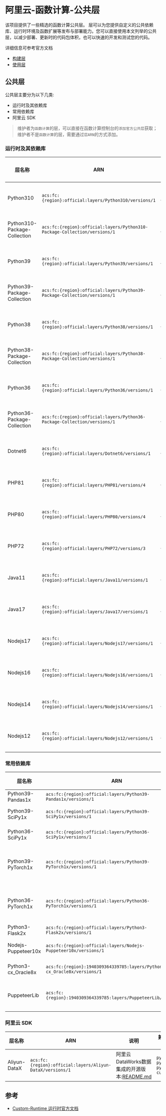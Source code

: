 # 阿里云-函数计算-公共层

该项目提供了一些精选的函数计算公共层。
层可以为您提供自定义的公共依赖库、运行时环境及函数扩展等发布与部署能力。您可以直接使用本文列举的公共层，以减少部署、更新时的代码包体积，也可以快速的开发和测试您的代码。

详细信息可参考官方文档
- [构建层](https://help.aliyun.com/document_detail/193057.html)
- [使用层](https://help.aliyun.com/document_detail/193058.html)

## 公共层
公共层主要分为以下几类:
- 运行时及其依赖库
- 常用依赖库
- 阿里云 SDK

> 维护者为`函数计算`的层，可以直接在函数计算控制台的`添加官方公共层`获取；
> 维护者不是`函数计算`的层，需要通过`层ARN`的方式添加。

### 运行时及其依赖库
| 层名称  | ARN  | 说明 | 兼容运行时  | 版本 | 维护者 |
|---------|------|------|--------|-----|-----|
| Python310 | `acs:fc:{region}:official:layers/Python310/versions/1` | [README.md](docs/Python310/README.md) | `custom`  | Python 3.10.5 | 函数计算 |
| Python310-Package-Collection | `acs:fc:{region}:official:layers/Python310-Package-Collection/versions/1` | [README.md](docs/Python310-Package-Collection/README.md) | `custom`  | [requirements.txt](docs/Python310-Package-Collection/requirements.txt) | 函数计算|
| Python39 | `acs:fc:{region}:official:layers/Python39/versions/1` | [README.md](docs/Python39/README.md) | `custom`  | Python 3.9.13 | 函数计算 |
| Python39-Package-Collection | `acs:fc:{region}:official:layers/Python39-Package-Collection/versions/1` | [README.md](docs/Python39-Package-Collection/README.md) | `custom`  | [requirements.txt](docs/Python39-Package-Collection/requirements.txt) | 函数计算|
| Python38 | `acs:fc:{region}:official:layers/Python38/versions/1` | [README.md](docs/Python38/README.md) | `custom`  | Python 3.8.13 | 函数计算 |
| Python38-Package-Collection | `acs:fc:{region}:official:layers/Python38-Package-Collection/versions/1` | [README.md](docs/Python38-Package-Collection/README.md) | `custom`  | [requirements.txt](docs/Python38-Package-Collection/requirements.txt) | 函数计算|
| Python36 | `acs:fc:{region}:official:layers/Python36/versions/1` | [README.md](docs/Python36/README.md) | `custom`  | Python 3.6.15 | 函数计算 |
| Python36-Package-Collection | `acs:fc:{region}:official:layers/Python36-Package-Collection/versions/1` | [README.md](docs/Python36-Package-Collection/README.md) | `custom`  | [requirements.txt](docs/Python36-Package-Collection/requirements.txt) | 函数计算|
| Dotnet6 | `acs:fc:{region}:official:layers/Dotnet6/versions/1` | [README.md](docs/Dotnet6/README.md) | `custom`  | ASP.NET Core Runtime 6.0.5 | 函数计算 |
| PHP81 | `acs:fc:{region}:official:layers/PHP81/versions/4` | [README.md](docs/PHP81/README.md) | `custom`  | PHP 8.1.9 | 函数计算 |
| PHP80 | `acs:fc:{region}:official:layers/PHP80/versions/4` | [README.md](docs/PHP80/README.md) | `custom`  | PHP 8.0.22 | 函数计算 |
| PHP72 | `acs:fc:{region}:official:layers/PHP72/versions/3` | [README.md](docs/PHP72/README.md) | `custom`  | PHP 7.2.8  | 函数计算 |
| Java11 | `acs:fc:{region}:official:layers/Java11/versions/1` | [README.md](docs/Java11/README.md) | `custom`  | openjdk 11.0.13  | 函数计算 |
| Java17 | `acs:fc:{region}:official:layers/Java17/versions/1` | [README.md](docs/Java11/README.md) | `custom`  | openjdk 17.0.2  | 函数计算 |
| Nodejs17 | `acs:fc:{region}:official:layers/Nodejs17/versions/1` | [README.md](docs/Nodejs17/README.md) | `custom`  | Node.js 17.9.1  | 函数计算 |
| Nodejs16 | `acs:fc:{region}:official:layers/Nodejs16/versions/1` | [README.md](docs/Nodejs16/README.md) | `custom`  | Node.js 16.17.0  | 函数计算 |
| Nodejs14 | `acs:fc:{region}:official:layers/Nodejs14/versions/1` | [README.md](docs/Nodejs14/README.md) | `custom`  | Node.js 14.20.0  | 函数计算 |
| Nodejs12 | `acs:fc:{region}:official:layers/Nodejs12/versions/1` | [README.md](docs/Nodejs12/README.md) | `custom`  | Node.js 12.22.12  | 函数计算 |
### 常用依赖库
| 层名称  | ARN  | 说明 | 兼容运行时  | 版本 | 维护者 |
|---------|------|------|--------|-----| ------------ |
| Python39-Pandas1x | `acs:fc:{region}:official:layers/Python39-Pandas1x/versions/1` | [README.md](docs/Python39-Pandas1x/README.md) | `python3.9`</br>`custom`  | pandas-1.4.3 | 函数计算 |
| Python39-SciPy1x | `acs:fc:{region}:official:layers/Python39-SciPy1x/versions/1` | [README.md](docs/Python39-SciPy1x/README.md) | `python3.9`</br>`custom`  | scipy-1.9.0</br>numpy-1.23.2 | 函数计算 |
| Python36-SciPy1x | `acs:fc:{region}:official:layers/Python36-SciPy1x/versions/1` | [README.md](docs/Python36-SciPy1x/README.md) | `python3.6`</br>`custom`  | scipy-1.5.4</br>numpy-1.19.5 | 函数计算 |
| Python39-PyTorch1x | `acs:fc:{region}:official:layers/Python39-PyTorch1x/versions/1` | [README.md](docs/Python39-PyTorch1x/README.md) | `python3.9`</br>`custom`  | torch-1.12.1+cpu</br>torchaudio-0.12.1+cpu</br>torchvision-0.13.1+cpu | 函数计算 |
| Python36-PyTorch1x | `acs:fc:{region}:official:layers/Python36-PyTorch1x/versions/1` | [README.md](docs/Python36-PyTorch1x/README.md) | `python3.6`</br>`custom`  | torch-1.10.2+cpu</br>torchvision-0.11.3+cpu</br>torchaudio-0.10.2+cpu | 函数计算 |
| Python3-Flask2x | `acs:fc:{region}:official:layers/Python3-Flask2x/versions/1` | [README.md](docs/Python3-Flask2x/README.md) | `python3.9`</br>`custom`  | flask-2.2.2 | 函数计算 |
| Nodejs-Puppeteer10x | `acs:fc:{region}:official:layers/Nodejs-Puppeteer10x/versions/1` | [README.md](docs/Nodejs-Puppeteer10x/README.md) | `nodejs14`</br>`nodejs12`</br>`nodejs10`</br>`custom`  | puppeteer-v10.2.0 | 函数计算 |
| Python3-cx_Oracle8x | `acs:fc:{region}:1940309364339785:layers/Python3-cx_Oracle8x/versions/1` | [github.com/fanzhe/fc-layer/python3-cxOracle](https://github.com/fanzhe328/fc-layer/blob/main/layers/python3-cxOracle/README.md)) | `python3.9`</br>`python3`</br>`custom`  | cx_Oracle-8.3 | [fanzhe/fc-layer](https://github.com/fanzhe328/fc-layer) |
| PuppeteerLib | `acs:fc:{region}:1940309364339785:layers/PuppeteerLib/versions/1` | [github.com/fanzhe/fc-layer/puppeteer-lib](https://github.com/fanzhe328/fc-layer/blob/main/layers/PuppeteerLib/README.md)) | `custom`</br>`nodejs16`</br>`nodejs14`</br>`nodejs12`</br>`nodejs10`</br>`nodejs8`  |  | [fanzhe/fc-layer](https://github.com/fanzhe328/fc-layer) |

### 阿里云 SDK
| 层名称  | ARN  | 说明 | 兼容运行时  | 版本 | 备注 |
|---------|------|------|--------|-----|---------- |
| Aliyun-DataX | `acs:fc:{region}:official:layers/Aliyun-DataX/versions/1` | 阿里云 DataWorks数据集成的开源版本:[README.md](docs/Aliyun-DataX/README.md) | `python2.7`</br>`python3.6`</br>`python3.9`</br>`custom`  | datax_v202205 | 函数计算 |

## 参考
- [Custom-Runtime 运行时官方文档](https://help.aliyun.com/document_detail/132042.html)